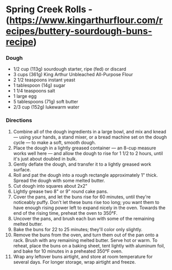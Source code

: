 # Spring Creek Rolls - (https://www.kingarthurflour.com/recipes/buttery-sourdough-buns-recipe)

### Dough
- 1/2 cup (113g) sourdough starter, ripe (fed) or discard
- 3 cups (361g) King Arthur Unbleached All-Purpose Flour
- 2 1/2 teaspoons instant yeast
- 1 tablespoon (14g) sugar
- 1 1/4 teaspoons salt
- 1 large egg
- 5 tablespoons (71g) soft butter
- 2/3 cup (152g) lukewarm water

### Directions
1. Combine all of the dough ingredients in a large bowl, and mix and knead — using your hands, a stand mixer, or a bread machine set on the dough cycle — to make a soft, smooth dough.
1. Place the dough in a lightly greased container — an 8-cup measure works well here — and allow the dough to rise for 1 1/2 to 2 hours, until it's just about doubled in bulk.
1. Gently deflate the dough, and transfer it to a lightly greased work surface.
1. Roll and pat the dough into a rough rectangle approximately 1" thick. Spread the dough with some melted butter.
1. Cut dough into squares about 2x2"
1. Lightly grease two 8" or 9" round cake pans. 
1. Cover the pans, and let the buns rise for 60 minutes, until they're noticeably puffy. Don't let these buns rise too long; you want them to have enough rising power left to expand nicely in the oven. Towards the end of the rising time, preheat the oven to 350°F.
1. Uncover the pans, and brush each bun with some of the remaining melted butter.
1. Bake the buns for 22 to 25 minutes; they'll color only slightly.
1. Remove the buns from the oven, and turn them out of the pan onto a rack. Brush with any remaining melted butter. Serve hot or warm. To reheat, place the buns on a baking sheet, tent lightly with aluminum foil, and bake for 10 minutes in a preheated 350°F oven.
1. Wrap any leftover buns airtight, and store at room temperature for several days. For longer storage, wrap airtight and freeze.
